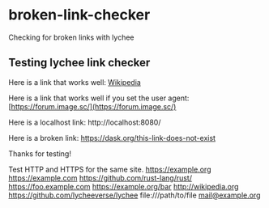 # broken-link-checker
Checking for broken links with lychee

## Testing lychee link checker

Here is a link that works well: [Wikipedia](https://www.wikipedia.org/)

Here is a link that works well if you set the user agent: [https://forum.image.sc/](https://forum.image.sc/)

Here is a localhost link: http://localhost:8080/

Here is a broken link: https://dask.org/this-link-does-not-exist

Thanks for testing!

Test HTTP and HTTPS for the same site.
https://example.org
https://example.com
https://github.com/rust-lang/rust/
https://foo.example.com
https://example.org/bar
http://wikipedia.org
https://github.com/lycheeverse/lychee
file:///path/to/file
mail@example.org
